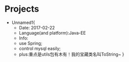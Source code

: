 # Projects


* Unnamed1{ <br>
	* Date: 2017-02-22 <br>
	* Language(and platform):Java-EE<br>
	* Info:<br>
	* use Spring;<br>
	* control mysql easily;<br>
	* plus:重点是utils包有木有！我的宝藏类名叫ToString~
	}<br>